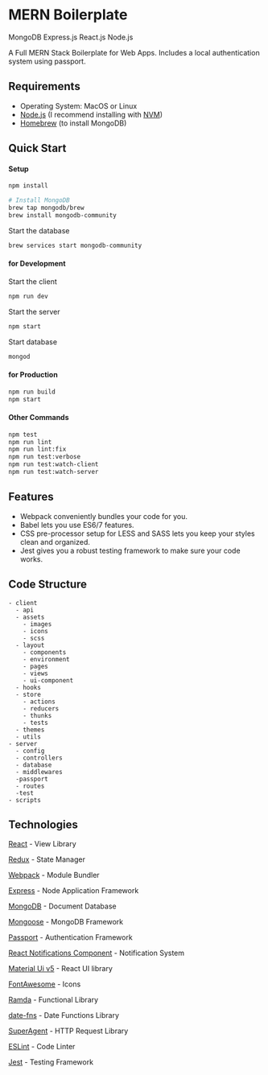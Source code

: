 # MERN Boilerplate
MongoDB Express.js React.js Node.js

A Full MERN Stack Boilerplate for Web Apps. Includes a local authentication system using passport.

## Requirements

* Operating System: MacOS or Linux
* [Node.js](https://nodejs.org/) (I recommend installing with [NVM](https://github.com/nvm-sh/nvm))
* [Homebrew](https://brew.sh) (to install MongoDB)

## Quick Start

#### Setup

```bash
npm install

# Install MongoDB
brew tap mongodb/brew
brew install mongodb-community
```

Start the database
```bash
brew services start mongodb-community
```

#### for Development

Start the client
```bash
npm run dev
```

Start the server
```bash
npm start
```

Start database
```bash
mongod
```
#### for Production

```bash
npm run build
npm start
```

#### Other Commands

```bash
npm test
npm run lint
npm run lint:fix
npm run test:verbose
npm run test:watch-client
npm run test:watch-server
```
## Features

* Webpack conveniently bundles your code for you.
* Babel lets you use ES6/7 features.
* CSS pre-processor setup for LESS and SASS lets you keep your styles clean and organized.
* Jest gives you a robust testing framework to make sure your code works.

## Code Structure

```
- client
  - api
  - assets
    - images
    - icons
    - scss
  - layout
    - components
    - environment
    - pages
    - views
    - ui-component
  - hooks
  - store
    - actions
    - reducers
    - thunks
    - tests
  - themes
  - utils
- server
  - config
  - controllers
  - database
  - middlewares
  -passport
  - routes
  -test
- scripts
```

## Technologies

[React](https://facebook.github.io/react/) - View Library

[Redux](http://redux.js.org/) - State Manager

[Webpack](https://webpack.github.io/) - Module Bundler

[Express](http://expressjs.com/) - Node Application Framework

[MongoDB](https://www.mongodb.com/) - Document Database

[Mongoose](http://mongoosejs.com/) - MongoDB Framework

[Passport](http://www.passportjs.org/) - Authentication Framework

[React Notifications Component](https://teodosii.github.io/react-notifications-component/) - Notification System

[Material Ui v5](https://mui.com/) - React UI library

[FontAwesome](http://fontawesome.io/) - Icons

[Ramda](http://ramdajs.com/) - Functional Library

[date-fns](https://date-fns.org/) - Date Functions Library

[SuperAgent](https://github.com/visionmedia/superagent) - HTTP Request Library

[ESLint](http://eslint.org/) - Code Linter

[Jest](https://jestjs.io/) - Testing Framework

